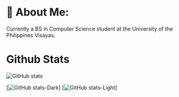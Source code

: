 # 💫 About Me:
Currently a BS in Computer Science student at the University of the Philippines Visayas.

# Github Stats 
![GitHub stats](https://github-readme-stats.vercel.app/api?username=kazeulo&show_icons=true&theme=radical)

[![GitHub stats-Dark](https://github-readme-stats.vercel.app/api?username=kazeulo&show_icons=true&theme=dark#gh-dark-mode-only)]
[![GitHub stats-Light](https://github-readme-stats.vercel.app/api?username=kazeulo&show_icons=true&theme=default#gh-light-mode-only)]
